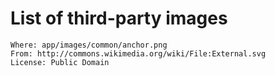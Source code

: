 # List of third-party images

```
Where: app/images/common/anchor.png
From: http://commons.wikimedia.org/wiki/File:External.svg
License: Public Domain
```
